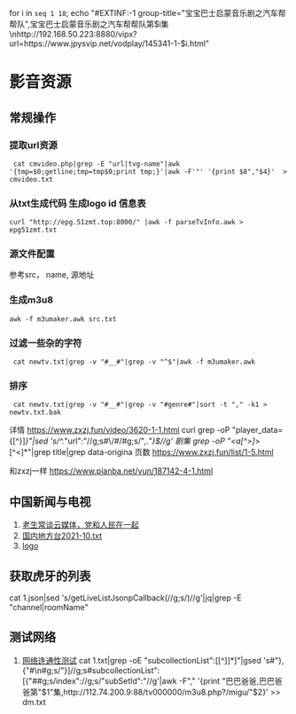 
 for i in `seq 1 18`; echo "#EXTINF:-1 group-title=\"宝宝巴士启蒙音乐剧之汽车帮帮队\",宝宝巴士启蒙音乐剧之汽车帮帮队第$i集\nhttp://192.168.50.223:8880/vipx?url=https://www.jpysvip.net/vodplay/145341-1-$i.html"

# 影音资源
## 常规操作
### 提取url资源
```
 cat cmvideo.php|grep -E "url|tvg-name"|awk '{tmp=$0;getline;tmp=tmp$0;print tmp;}'|awk -F'"' '{print $8","$4}'  > cmvideo.txt
```
### 从txt生成代码 生成logo id 信息表
```
curl "http://epg.51zmt.top:8000/" |awk -f parseTvInfo.awk > epg51zmt.txt
```
### 源文件配置
参考src， name, 源地址
### 生成m3u8
```
awk -f m3umaker.awk src.txt
```
### 过滤一些杂的字符
```
 cat newtv.txt|grep -v "#__#"|grep -v "^$"|awk -f m3umaker.awk
```
### 排序
```
 cat newtv.txt|grep -v "#__#"|grep -v "#genre#"|sort -t "," -k1 > newtv.txt.bak
```
详情
https://www.zxzj.fun/video/3620-1-1.html
curl grep -oP "player_data={[^}]*}"|sed 's/^.*"url":"//g;s#\\/#/#g;s/",.*"}$//g'
剧集
grep -oP "<a[^>]*>[^<]*"|grep title|grep data-origina
页数
https://www.zxzj.fun/list/1-5.html

和zxzj一样
https://www.pianba.net/yun/187142-4-1.html
## 中国新闻与电视
1. [老生常谈云媒体，党和人民在一起](https://laosheng.top/fly/)
2. [国内地方台2021-10.txt](https://github.com/wmenjoy-music/vms/files/7512001/2021-10.txt)
3. [logo](https://www.lyngsat-logo.com/tvcountry/China.html)

##  获取虎牙的列表
 cat 1.json|sed 's/getLiveListJsonpCallback(//g;s/)//g'|jq|grep -E "channel|roomName"

## 测试网络
1. [网络连通性测试](https://m.17ce.com/site/http)
cat 1.txt|grep -oE "subcollectionList\":\[[^]]*\]"|gsed 's#"},{"#\n#g;s/"}]//g;s#subcollectionList"\:\[{"##g;s/index"\://g;s/"subSetId"\:"//g'|awk -F"," '{print "巴巴爸爸,巴巴爸爸第"$1"集,http://112.74.200.9:88/tv000000/m3u8.php?/migu/"$2}' >> dm.txt
